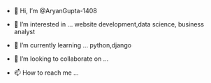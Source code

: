 - 👋 Hi, I’m @AryanGupta-1408
- 👀 I’m interested in ... website development,data science, business analyst
- 🌱 I’m currently learning ... python,django
- 💞️ I’m looking to collaborate on ...

- 📫 How to reach me ...

<!---
AryanGupta-1408/AryanGupta-1408 is a ✨ special ✨ repository because its `README.md` (this file) appears on your GitHub profile.
You can click the Preview link to take a look at your changes.
--->
